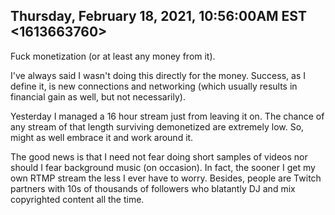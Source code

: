 ## Thursday, February 18, 2021, 10:56:00AM EST <1613663760>

Fuck monetization (or at least any money from it). 

I've always said I wasn't doing this directly for the money. Success, as
I define it, is new connections and networking (which usually results in
financial gain as well, but not necessarily).

Yesterday I managed a 16 hour stream just from leaving it on. The chance
of any stream of that length surviving demonetized are extremely low.
So, might as well embrace it and work around it.

The good news is that I need not fear doing short samples of videos nor
should I fear background music (on occasion). In fact, the sooner I get
my own RTMP stream the less I ever have to worry. Besides, people are
Twitch partners with 10s of thousands of followers who blatantly DJ and
mix copyrighted content all the time.

